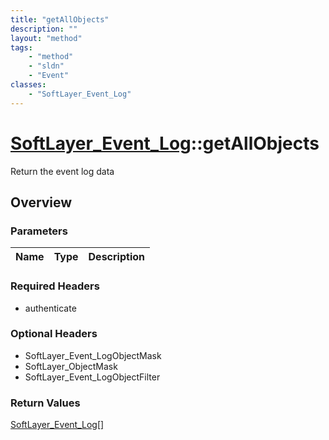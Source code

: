```yaml
---
title: "getAllObjects"
description: ""
layout: "method"
tags:
    - "method"
    - "sldn"
    - "Event"
classes:
    - "SoftLayer_Event_Log"
---
```

# [SoftLayer_Event_Log](/reference/services/SoftLayer_Event_Log)::getAllObjects

Return the event log data


## Overview 


### Parameters 
|Name | Type | Description |
| --- | --- | --- |


### Required Headers
* authenticate

### Optional Headers
* SoftLayer_Event_LogObjectMask
* SoftLayer_ObjectMask
* SoftLayer_Event_LogObjectFilter

### Return Values
<a href='/reference/datatypes/SoftLayer_Event_Log'>SoftLayer_Event_Log[] </a>


